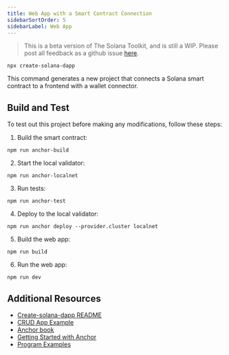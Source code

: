 ```yaml
---
title: Web App with a Smart Contract Connection
sidebarSortOrder: 5
sidebarLabel: Web App
---
```


> This is a beta version of The Solana Toolkit, and is still a WIP. Please post
> all feedback as a github issue
> [here](https://github.com/solana-foundation/developer-content/issues).

```shell
npx create-solana-dapp
```

This command generates a new project that connects a Solana smart contract to a
frontend with a wallet connector.

## Build and Test

To test out this project before making any modifications, follow these steps:

1. Build the smart contract:

```shell
npm run anchor-build
```

2. Start the local validator:

```shell
npm run anchor-localnet
```

3. Run tests:

```shell
npm run anchor-test
```

4. Deploy to the local validator:

```shell
npm run anchor deploy --provider.cluster localnet
```

5. Build the web app:

```shell
npm run build
```

6. Run the web app:

```shell
npm run dev
```

## Additional Resources

- [Create-solana-dapp README](https://github.com/solana-developers/create-solana-dapp)
- [CRUD App Example](../../../content/guides/dapps/journal.md)
- [Anchor book](https://www.anchor-lang.com/)
- [Getting Started with Anchor](../../programs/anchor/index.md)
- [Program Examples](https://github.com/solana-developers/program-examples)
